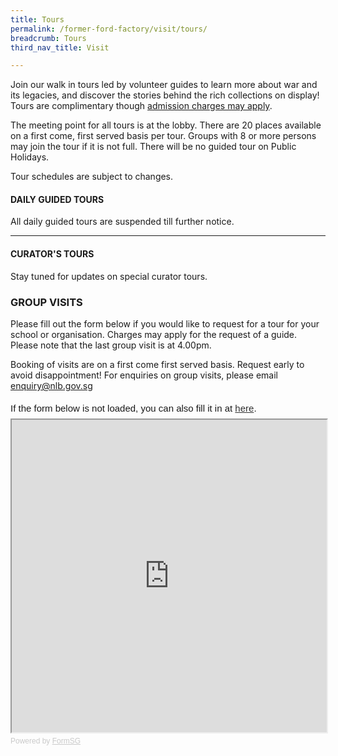 ```yaml
---
title: Tours
permalink: /former-ford-factory/visit/tours/
breadcrumb: Tours
third_nav_title: Visit

---
```





Join our walk in tours led by volunteer guides to learn more about war and its legacies, and discover the stories behind the rich collections on display! Tours are complimentary though [admission charges may apply](/former-ford-factory/visit/opening-hours/).

The meeting point for all tours is at the lobby. There are 20 places available on a first come, first served basis per tour. Groups with 8 or more persons may join the tour if it is not full. There will be no guided tour on Public Holidays. 

Tour schedules are subject to changes.

#### DAILY GUIDED TOURS

All daily guided tours are suspended till further notice.



------

#### CURATOR'S TOURS

Stay tuned for updates on special curator tours.



### GROUP VISITS

Please fill out the form below if you would like to request for a tour for your school or organisation. Charges may apply for the request of a guide. Please note that the last group visit is at 4.00pm.

Booking of visits are on a first come first served basis. Request early to avoid disappointment! For enquiries on group visits, please email [enquiry@nlb.gov.sg](mailto:enquiry@nlb.gov.sg)

<div style="font-family:Sans-Serif;font-size:15px;color:#000;opacity:0.9;padding-top:5px;padding-bottom:8px">If the form below is not loaded, you can also fill it in at <a href="https://form.gov.sg/5dcd0b0eb6092f0012f832f0">here</a>.</div>
<!-- Change the width and height values to suit you best -->
<iframe id="iframe" src="https://form.gov.sg/5dcd0b0eb6092f0012f832f0" style="width:100%;height:500px"></iframe>
<div style="font-family:Sans-Serif;font-size:12px;color:#999;opacity:0.5;padding-top:5px">Powered by <a href="https://form.gov.sg" style="color: #999">FormSG</a></div>

